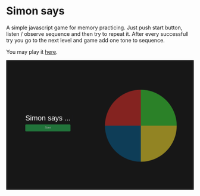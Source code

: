 # Simon says

A simple javascript game for memory practicing.
Just push start button, listen / observe sequence and then try to repeat it.
After every successfull try you go to the next level and game add one tone to sequence.


You may play it [here](http://dn8.cz/js/simon/index.html).

![Simon](/screen.png)
